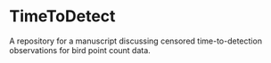 # TimeToDetect

A repository for a manuscript discussing censored time-to-detection observations for bird point count data. 

